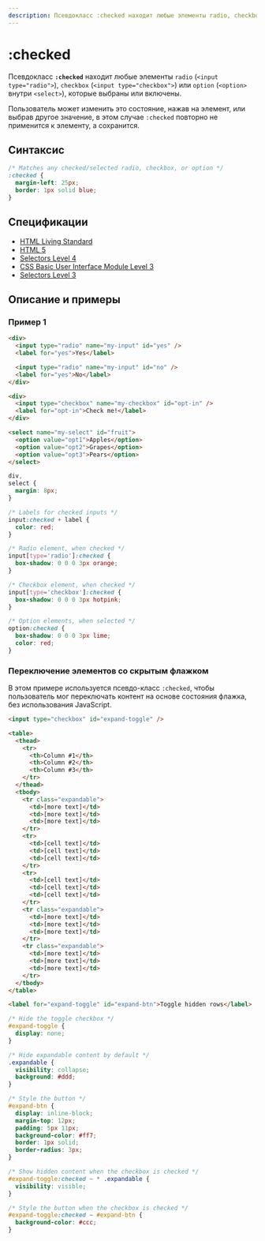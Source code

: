 ```yaml
---
description: Псевдокласс :checked находит любые элементы radio, checkbox или option, которые выбраны или включены
---
```


# :checked

Псевдокласс **`:checked`** находит любые элементы `radio` (`<input type="radio">`), `checkbox` (`<input type="checkbox">`) или `option` (`<option>` внутри `<select>`), которые выбраны или включены.

Пользователь может изменить это состояние, нажав на элемент, или выбрав другое значение, в этом случае `:checked` повторно не применится к элементу, а сохранится.

## Синтаксис

```css
/* Matches any checked/selected radio, checkbox, or option */
:checked {
  margin-left: 25px;
  border: 1px solid blue;
}
```

## Спецификации

- [HTML Living Standard](https://html.spec.whatwg.org/multipage/#selector-checked)
- [HTML 5](http://www.w3.org/TR/html5/#selector-checked)
- [Selectors Level 4](https://drafts.csswg.org/selectors-4/#checked)
- [CSS Basic User Interface Module Level 3](https://drafts.csswg.org/css-ui-3/#pseudo-checked)
- [Selectors Level 3](https://drafts.csswg.org/selectors-3/#checked)

## Описание и примеры

### Пример 1

```html tab="HTML"
<div>
  <input type="radio" name="my-input" id="yes" />
  <label for="yes">Yes</label>

  <input type="radio" name="my-input" id="no" />
  <label for="yes">No</label>
</div>

<div>
  <input type="checkbox" name="my-checkbox" id="opt-in" />
  <label for="opt-in">Check me!</label>
</div>

<select name="my-select" id="fruit">
  <option value="opt1">Apples</option>
  <option value="opt2">Grapes</option>
  <option value="opt3">Pears</option>
</select>
```

```css tab="CSS"
div,
select {
  margin: 8px;
}

/* Labels for checked inputs */
input:checked + label {
  color: red;
}

/* Radio element, when checked */
input[type='radio']:checked {
  box-shadow: 0 0 0 3px orange;
}

/* Checkbox element, when checked */
input[type='checkbox']:checked {
  box-shadow: 0 0 0 3px hotpink;
}

/* Option elements, when selected */
option:checked {
  box-shadow: 0 0 0 3px lime;
  color: red;
}
```

### Переключение элементов со скрытым флажком

В этом примере используется псевдо-класс `:checked`, чтобы пользователь мог переключать контент на основе состояния флажка, без использования JavaScript.

```html tab="HTML"
<input type="checkbox" id="expand-toggle" />

<table>
  <thead>
    <tr>
      <th>Column #1</th>
      <th>Column #2</th>
      <th>Column #3</th>
    </tr>
  </thead>
  <tbody>
    <tr class="expandable">
      <td>[more text]</td>
      <td>[more text]</td>
      <td>[more text]</td>
    </tr>
    <tr>
      <td>[cell text]</td>
      <td>[cell text]</td>
      <td>[cell text]</td>
    </tr>
    <tr>
      <td>[cell text]</td>
      <td>[cell text]</td>
      <td>[cell text]</td>
    </tr>
    <tr class="expandable">
      <td>[more text]</td>
      <td>[more text]</td>
      <td>[more text]</td>
    </tr>
    <tr class="expandable">
      <td>[more text]</td>
      <td>[more text]</td>
      <td>[more text]</td>
    </tr>
  </tbody>
</table>

<label for="expand-toggle" id="expand-btn">Toggle hidden rows</label>
```

```css tab="CSS"
/* Hide the toggle checkbox */
#expand-toggle {
  display: none;
}

/* Hide expandable content by default */
.expandable {
  visibility: collapse;
  background: #ddd;
}

/* Style the button */
#expand-btn {
  display: inline-block;
  margin-top: 12px;
  padding: 5px 11px;
  background-color: #ff7;
  border: 1px solid;
  border-radius: 3px;
}

/* Show hidden content when the checkbox is checked */
#expand-toggle:checked ~ * .expandable {
  visibility: visible;
}

/* Style the button when the checkbox is checked */
#expand-toggle:checked ~ #expand-btn {
  background-color: #ccc;
}
```
